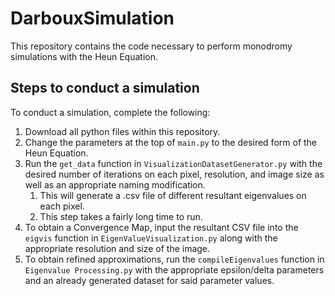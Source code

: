 # DarbouxSimulation
This repository contains the code necessary to perform monodromy simulations with the Heun Equation.

## Steps to conduct a simulation
To conduct a simulation, complete the following:
1. Download all python files within this repository.
2. Change the parameters at the top of `main.py` to the desired form of the Heun Equation.
3. Run the `get_data` function in `VisualizationDatasetGenerator.py` with the desired number of iterations on each pixel, resolution, and image size as well as an appropriate naming modification.
   1. This will generate a .csv file of different resultant eigenvalues on each pixel.
   2. This step takes a fairly long time to run.
4. To obtain a Convergence Map, input the resultant CSV file into the `eigvis` function in `EigenValueVisualization.py` along with the appropriate resolution and size of the image.
5. To obtain refined approximations, run the `compileEigenvalues` function in `Eigenvalue Processing.py` with the appropriate epsilon/delta parameters and an already generated dataset for said parameter values.
